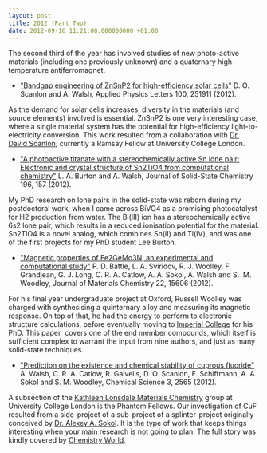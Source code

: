 ```yaml
---
layout: post
title: 2012 (Part Two)
date: 2012-09-16 11:21:08.000000000 +01:00
---
```

<p>The second third of the year has involved studies of new photo-active materials (including one previously unknown) and a quaternary high-temperature antiferromagnet.</p>
<ul>
<li><a href="http://apl.aip.org/resource/1/applab/v100/i25/p251911">"Bandgap engineering of ZnSnP2 for high-efficiency solar cells"</a> D. O. Scanlon and A. Walsh, Applied Physics Letters 100, 251911 (2012).</li>
</ul>
<p>As the demand for solar cells increases, diversity in the materials (and source elements) involved is essential. ZnSnP2 is one very interesting case, where a single material system has the potential for high-efficiency light-to-electricity conversion. This work resulted from a collaboration with <a href="http://www.davidscanlon.com/">Dr. David Scanlon</a>, currently a Ramsay Fellow at University College London.</p>
<ul>
<li><a href="http://dx.doi.org/10.1016/j.jssc.2012.06.013">"A photoactive titanate with a stereochemically active Sn lone pair: Electronic and crystal structure of Sn2TiO4 from computational chemistry"</a> L. A. Burton and A. Walsh, Journal of Solid-State Chemistry 196, 157 (2012).</li>
</ul>
<p>My PhD research on lone pairs in the solid-state was reborn during my postdoctoral work, when I came across BiVO4 as a promising photocatalyst for H2 production from water. The Bi(III) ion has a stereochemically active 6s2 lone pair, which results in a reduced ionisation potential for the material. Sn2TiO4 is a novel analog, which combines Sn(II) and Ti(IV), and was one of the first projects for my PhD student Lee Burton.</p>
<ul>
<li><a href="http://pubs.rsc.org/en/Content/ArticleLanding/2012/JM/c2jm32574h">"Magnetic properties of Fe2GeMo3N; an experimental and computational study"</a> P. D. Battle, L. A. Sviridov, R. J. Woolley, F. Grandjean, G. J. Long, C. R. A. Catlow, A. A. Sokol, A. Walsh and S.  M. Woodley, Journal of Materials Chemistry 22, 15606 (2012).</li>
</ul>
<p>For his final year undergraduate project at Oxford, Russell Woolley was charged with synthesising a quinternary alloy and measuring its magnetic response. On top of that, he had the energy to perform to electronic structure calculations, before eventually moving to <a href="http://www3.imperial.ac.uk/fuelcells">Imperial College</a> for his PhD. This paper  covers one of the end member compounds, which itself is sufficient complex to warrant the input from nine authors, and just as many solid-state techniques.</p>
<ul>
<li><a href="http://pubs.rsc.org/en/Content/ArticleLanding/2012/SC/c2sc20321a">"Prediction on the existence and chemical stability of cuprous fluoride"</a> A. Walsh, C. R. A. Catlow, R. Galvelis, D. O. Scanlon, F. Schiffmann, A. A. Sokol and S. M. Woodley, Chemical Science 3, 2565 (2012).</li>
</ul>
<p>A subsection of the <a href="http://www.ucl.ac.uk/klmc/">Kathleen Lonsdale Materials Chemistry</a> group at University College London is the Phantom Fellows. Our investigation of CuF resulted from a side-project of a sub-project of a splinter-project originally conceived by <a href="http://www.ucl.ac.uk/klmc/People/Sokol.html">Dr. Alexey A. Sokol</a>. It is the type of work that keeps things interesting when your main research is not going to plan. The full story was kindly covered by <a href="http://www.rsc.org/chemistryworld/2012/05/cuf-computation-contradicts-textbooks">Chemistry World</a>.</p>
